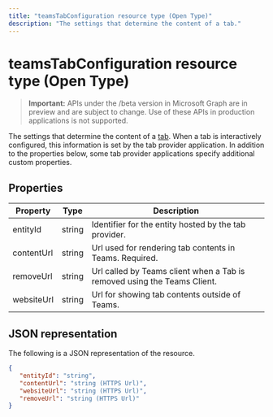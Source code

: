 ---title: "teamsTabConfiguration resource type (Open Type)"description: "The settings that determine the content of a tab."---# teamsTabConfiguration resource type (Open Type)

> **Important:** APIs under the /beta version in Microsoft Graph are in preview and are subject to change. Use of these APIs in production applications is not supported.

The settings that determine the content of a [tab](teamstab.md).
When a tab is interactively configured, this information is set by the tab provider application.
In addition to the properties below, some tab provider applications specify additional custom properties.

## Properties

|Property|Type|Description|
|-|-|-|
|  entityId   |   string |  Identifier for the entity hosted by the tab provider.     |
|  contentUrl |   string |  Url used for rendering tab contents in Teams. Required.    |
|  removeUrl  |   string |  Url called by Teams client when a Tab is removed using the Teams Client.     |
|  websiteUrl |   string |  Url for showing tab contents outside of Teams.     |

## JSON representation

The following is a JSON representation of the resource.
<!-- {
  "blockType": "resource",
  "@odata.type": "microsoft.graph.teamsTabConfiguration"
}-->

```json
{
   "entityId": "string",
   "contentUrl": "string (HTTPS Url)",
   "websiteUrl": "string (HTTPS Url)",
   "removeUrl": "string (HTTPS Url)"  
}

```
<!-- uuid: 8fcb5dbc-d5aa-4681-8e31-b001d5168d79
2015-10-25 14:57:30 UTC -->
<!-- {
  "type": "#page.annotation",
  "description": "teamsTabConfiguration complex type (Open Type)",
  "keywords": "",
  "section": "documentation",
  "tocPath": ""
}-->
